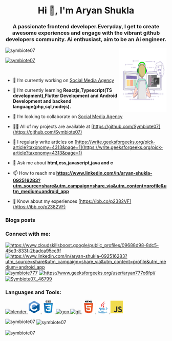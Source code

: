 <h1 align="center">Hi 👋, I'm Aryan Shukla</h1>
<h3 align="center">A passionate frontend developer.Everyday, I get to create awesome experiences and engage with the vibrant github developers community. Ai enthusiast, aim to be an Ai engineer.</h3>
<p><img align="right" src="https://raw.githubusercontent.com/devSouvik/devSouvik/master/gif3.gif" alt="symbiote07" height="200" width="150" /></p>

<p align="left"> <img src="https://komarev.com/ghpvc/?username=symbiote07&label=Profile%20views&color=0e75b6&style=flat" alt="symbiote07" /> </p>

<p align="left"> <a href="https://github.com/ryo-ma/github-profile-trophy"><img src="https://github-profile-trophy.vercel.app/?username=symbiote07" alt="symbiote07" /></a> </p>

<p align="left"> <a href="https://twitter.com/" target="blank"><img src="https://img.shields.io/twitter/follow/?logo=twitter&style=for-the-badge" alt="" /></a> </p>

- 🔭 I’m currently working on [Social Media Agency](https://github.com/Symbiote07/SOCIAL-MEDIA-AGENCY-)

- 🌱 I’m currently learning **Reactjs,Typescript(TS development),Flutter Development and Android Development and backend language(php,sql,nodejs).**

- 👯 I’m looking to collaborate on [Social Media Agency](https://github.com/Symbiote07/SOCIAL-MEDIA-AGENCY-)

- 👨‍💻 All of my projects are available at [https://github.com/Symbiote07](https://github.com/Symbiote07)

- 📝 I regularly write articles on [https://write.geeksforgeeks.org/pick-article?taxonomy=4313&page=1](https://write.geeksforgeeks.org/pick-article?taxonomy=4313&page=1)

- 💬 Ask me about **html,css,javascript,java and c**

- 📫 How to reach me **https://www.linkedin.com/in/aryan-shukla-092516283?utm_source=share&utm_campaign=share_via&utm_content=profile&utm_medium=android_app**

- 📄 Know about my experiences [https://ibb.co/p2382VF](https://ibb.co/p2382VF)

### Blogs posts
<!-- BLOG-POST-LIST:START -->
<!-- BLOG-POST-LIST:END -->

<h3 align="left">Connect with me:</h3>
<p align="left">
<a href="https://dev.to/https://www.cloudskillsboost.google/public_profiles/09688d98-8dc5-45e3-833f-2badca95cc9f" target="blank"><img align="center" src="https://raw.githubusercontent.com/rahuldkjain/github-profile-readme-generator/master/src/images/icons/Social/devto.svg" alt="https://www.cloudskillsboost.google/public_profiles/09688d98-8dc5-45e3-833f-2badca95cc9f" height="30" width="40" /></a>
<a href="https://linkedin.com/in/https://www.linkedin.com/in/aryan-shukla-092516283?utm_source=share&utm_campaign=share_via&utm_content=profile&utm_medium=android_app" target="blank"><img align="center" src="https://raw.githubusercontent.com/rahuldkjain/github-profile-readme-generator/master/src/images/icons/Social/linked-in-alt.svg" alt="https://www.linkedin.com/in/aryan-shukla-092516283?utm_source=share&utm_campaign=share_via&utm_content=profile&utm_medium=android_app" height="30" width="40" /></a>
<a href="https://www.leetcode.com/symbiote777" target="blank"><img align="center" src="https://raw.githubusercontent.com/rahuldkjain/github-profile-readme-generator/master/src/images/icons/Social/leet-code.svg" alt="symbiote777" height="30" width="40" /></a>
<a href="https://auth.geeksforgeeks.org/user/https://www.geeksforgeeks.org/user/aryan777o6fpi/" target="blank"><img align="center" src="https://raw.githubusercontent.com/rahuldkjain/github-profile-readme-generator/master/src/images/icons/Social/geeks-for-geeks.svg" alt="https://www.geeksforgeeks.org/user/aryan777o6fpi/" height="30" width="40" /></a>
<a href="https://discord.gg/Symbiote07._46799" target="blank"><img align="center" src="https://raw.githubusercontent.com/rahuldkjain/github-profile-readme-generator/master/src/images/icons/Social/discord.svg" alt="Symbiote07._46799" height="30" width="40" /></a>
</p>

<h3 align="left">Languages and Tools:</h3>
<p align="left"> <a href="https://www.blender.org/" target="_blank" rel="noreferrer"> <img src="https://download.blender.org/branding/community/blender_community_badge_white.svg" alt="blender" width="40" height="40"/> </a> <a href="https://www.cprogramming.com/" target="_blank" rel="noreferrer"> <img src="https://raw.githubusercontent.com/devicons/devicon/master/icons/c/c-original.svg" alt="c" width="40" height="40"/> </a> <a href="https://www.w3schools.com/css/" target="_blank" rel="noreferrer"> <img src="https://raw.githubusercontent.com/devicons/devicon/master/icons/css3/css3-original-wordmark.svg" alt="css3" width="40" height="40"/> </a> <a href="https://cloud.google.com" target="_blank" rel="noreferrer"> <img src="https://www.vectorlogo.zone/logos/google_cloud/google_cloud-icon.svg" alt="gcp" width="40" height="40"/> </a> <a href="https://git-scm.com/" target="_blank" rel="noreferrer"> <img src="https://www.vectorlogo.zone/logos/git-scm/git-scm-icon.svg" alt="git" width="40" height="40"/> </a> <a href="https://www.w3.org/html/" target="_blank" rel="noreferrer"> <img src="https://raw.githubusercontent.com/devicons/devicon/master/icons/html5/html5-original-wordmark.svg" alt="html5" width="40" height="40"/> </a> <a href="https://www.java.com" target="_blank" rel="noreferrer"> <img src="https://raw.githubusercontent.com/devicons/devicon/master/icons/java/java-original.svg" alt="java" width="40" height="40"/> </a> <a href="https://developer.mozilla.org/en-US/docs/Web/JavaScript" target="_blank" rel="noreferrer"> <img src="https://raw.githubusercontent.com/devicons/devicon/master/icons/javascript/javascript-original.svg" alt="javascript" width="40" height="40"/> </a> </p>

<p><img align="left" src="https://github-readme-stats.vercel.app/api/top-langs?username=symbiote07&show_icons=true&locale=en&layout=compact" alt="symbiote07" /></p>

<p>&nbsp;<img align="center" src="https://github-readme-stats.vercel.app/api?username=symbiote07&show_icons=true&locale=en" alt="symbiote07" /></p>

<p><img align="center" src="https://github-readme-streak-stats.herokuapp.com/?user=symbiote07&" alt="symbiote07" /></p>
